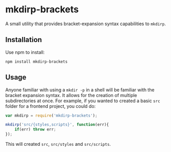 # mkdirp-brackets

A small utility that provides bracket-expansion syntax capabilities to `mkdirp`.

## Installation

Use npm to install:

`npm install mkdirp-brackets`

## Usage

Anyone familiar with using a `mkdir -p` in a shell will be familiar with the bracket expansion syntax. It allows for the creation of multiple subdirectories at once.
For example, if you wanted to created a basic `src` folder for a frontend project, you could do:

```js
var mkdirp = require('mkdirp-brackets');

mkdirp('src/{styles,scripts}', function(err){
    if(err) throw err;
});

```

This will created `src`, `src/styles` and `src/scripts`.
